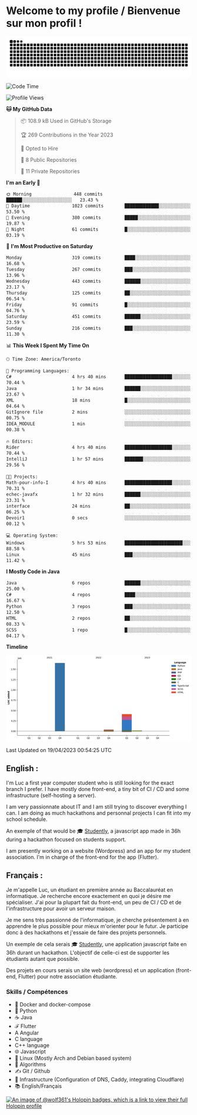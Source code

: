 # Welcome to my profile / Bienvenue sur mon profil !

![snake gif](https://github.com/wolf-361/wolf-361/blob/output/github-contribution-grid-snake.svg)

<!--START_SECTION:waka-->
![Code Time](http://img.shields.io/badge/Code%20Time-18%20hrs%2027%20mins-blue)

![Profile Views](http://img.shields.io/badge/Profile%20Views-5-blue)

**🐱 My GitHub Data** 

> 📦 108.9 kB Used in GitHub's Storage 
 > 
> 🏆 269 Contributions in the Year 2023
 > 
> 💼 Opted to Hire
 > 
> 📜 8 Public Repositories 
 > 
> 🔑 11 Private Repositories 
 > 
**I'm an Early 🐤** 

```text
🌞 Morning                448 commits         ██████░░░░░░░░░░░░░░░░░░░   23.43 % 
🌆 Daytime                1023 commits        █████████████░░░░░░░░░░░░   53.50 % 
🌃 Evening                380 commits         █████░░░░░░░░░░░░░░░░░░░░   19.87 % 
🌙 Night                  61 commits          █░░░░░░░░░░░░░░░░░░░░░░░░   03.19 % 
```
📅 **I'm Most Productive on Saturday** 

```text
Monday                   319 commits         ████░░░░░░░░░░░░░░░░░░░░░   16.68 % 
Tuesday                  267 commits         ███░░░░░░░░░░░░░░░░░░░░░░   13.96 % 
Wednesday                443 commits         ██████░░░░░░░░░░░░░░░░░░░   23.17 % 
Thursday                 125 commits         ██░░░░░░░░░░░░░░░░░░░░░░░   06.54 % 
Friday                   91 commits          █░░░░░░░░░░░░░░░░░░░░░░░░   04.76 % 
Saturday                 451 commits         ██████░░░░░░░░░░░░░░░░░░░   23.59 % 
Sunday                   216 commits         ███░░░░░░░░░░░░░░░░░░░░░░   11.30 % 
```


📊 **This Week I Spent My Time On** 

```text
🕑︎ Time Zone: America/Toronto

💬 Programming Languages: 
C#                       4 hrs 40 mins       ██████████████████░░░░░░░   70.44 % 
Java                     1 hr 34 mins        ██████░░░░░░░░░░░░░░░░░░░   23.67 % 
XML                      18 mins             █░░░░░░░░░░░░░░░░░░░░░░░░   04.64 % 
GitIgnore file           2 mins              ░░░░░░░░░░░░░░░░░░░░░░░░░   00.75 % 
IDEA_MODULE              1 min               ░░░░░░░░░░░░░░░░░░░░░░░░░   00.38 % 

🔥 Editors: 
Rider                    4 hrs 40 mins       ██████████████████░░░░░░░   70.44 % 
IntelliJ                 1 hr 57 mins        ███████░░░░░░░░░░░░░░░░░░   29.56 % 

🐱‍💻 Projects: 
Math-pour-info-I         4 hrs 40 mins       ██████████████████░░░░░░░   70.31 % 
echec-javafx             1 hr 32 mins        ██████░░░░░░░░░░░░░░░░░░░   23.31 % 
interface                24 mins             ██░░░░░░░░░░░░░░░░░░░░░░░   06.25 % 
Devoir1                  0 secs              ░░░░░░░░░░░░░░░░░░░░░░░░░   00.12 % 

💻 Operating System: 
Windows                  5 hrs 53 mins       ██████████████████████░░░   88.58 % 
Linux                    45 mins             ███░░░░░░░░░░░░░░░░░░░░░░   11.42 % 
```

**I Mostly Code in Java** 

```text
Java                     6 repos             ██████░░░░░░░░░░░░░░░░░░░   25.00 % 
C#                       4 repos             ████░░░░░░░░░░░░░░░░░░░░░   16.67 % 
Python                   3 repos             ███░░░░░░░░░░░░░░░░░░░░░░   12.50 % 
HTML                     2 repos             ██░░░░░░░░░░░░░░░░░░░░░░░   08.33 % 
SCSS                     1 repo              █░░░░░░░░░░░░░░░░░░░░░░░░   04.17 % 
```



**Timeline**

![Lines of Code chart](https://raw.githubusercontent.com/wolf-361/wolf-361/main/assets/bar_graph.png)


 Last Updated on 19/04/2023 00:54:25 UTC
<!--END_SECTION:waka-->

## English : 

I'm Luc a first year computer student who is still looking for the exact branch I prefer. I have mostly done front-end, a tiny bit of CI / CD and some infrastructure (self-hosting a server).

I am very passionnate about IT and I am still trying to discover everything I can. I am doing as much hackathons and personnal projects I can fit into my school schedule.

An exemple of that would be 🎓 [Studently](https://github.com/wolf-361/Studently-CodeJam12), a javascript app made in 36h during a hackathon focused on students support.

I am presently working on a website (Wordpress) and an app for my student association. I'm in charge of the front-end for the app (Flutter).

## Français :

Je m'appelle Luc, un étudiant en première année au Baccalauréat en informatique. Je recherche encore exactement en quoi je désire me spécialiser. J'ai pour la plupart fait du front-end, un peu de CI / CD et de l'infrastructure pour avoir un serveur maison.

Je me sens très passionné de l'informatique, je cherche présentement à en apprendre le plus possible pour mieux m'orienter pour le futur. Je participe donc à des hackathons et j'essaie de faire des projets personnels.

Un exemple de cela serais 🎓 [Studently](https://github.com/wolf-361/Studently-CodeJam12), une application javascript faite en 36h durant un hackathon. L'objectif de celle-ci est de supporter les étudiants autant que possible.

Des projets en cours serais un site web (wordpress) et un application (front-end, Flutter) pour notre association étudiante.

###  Skills / Compétences

* 🐋 Docker and docker-compose
* 🐍 Python
* ☕ Java
* ℱ Flutter
* A Angular
* C language
* C++ language
* 🌐 Javascript
* 🐧 Linux (Mostly Arch and Debian based system)
* 🧩 Algorithms
* ✍️ Git / Github
* 📜 Infrastructure (Configuration of DNS, Caddy, integrating Cloudflare)
* 📚 English/Français

[![An image of @wolf361's Holopin badges, which is a link to view their full Holopin profile](https://holopin.me/wolf361)](https://holopin.io/@wolf361)


